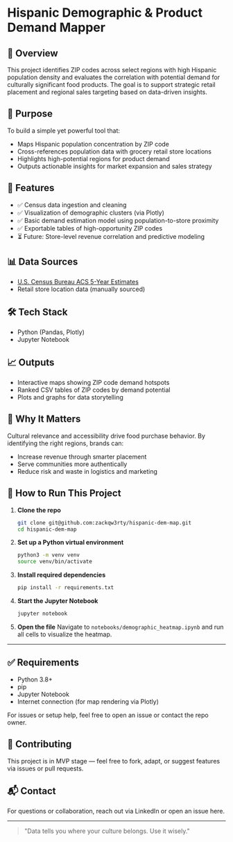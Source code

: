 # Hispanic Demographic & Product Demand Mapper

## 📌 Overview
This project identifies ZIP codes across select regions with high Hispanic population density and evaluates the correlation with potential demand for culturally significant food products. The goal is to support strategic retail placement and regional sales targeting based on data-driven insights.

## 🚀 Purpose
To build a simple yet powerful tool that:
- Maps Hispanic population concentration by ZIP code
- Cross-references population data with grocery retail store locations
- Highlights high-potential regions for product demand
- Outputs actionable insights for market expansion and sales strategy

## 📂 Features
- ✅ Census data ingestion and cleaning
- ✅ Visualization of demographic clusters (via Plotly)
- ✅ Basic demand estimation model using population-to-store proximity
- ✅ Exportable tables of high-opportunity ZIP codes
- ⏳ Future: Store-level revenue correlation and predictive modeling

## 📊 Data Sources
- [U.S. Census Bureau ACS 5-Year Estimates](https://www.census.gov/data.html)
- Retail store location data (manually sourced)

## 🛠 Tech Stack
- Python (Pandas, Plotly)
- Jupyter Notebook

## 📈 Outputs
- Interactive maps showing ZIP code demand hotspots
- Ranked CSV tables of ZIP codes by demand potential
- Plots and graphs for data storytelling

## 🧠 Why It Matters
Cultural relevance and accessibility drive food purchase behavior. By identifying the right regions, brands can:
- Increase revenue through smarter placement
- Serve communities more authentically
- Reduce risk and waste in logistics and marketing

## 🚀 How to Run This Project

1. **Clone the repo**
   ```bash
   git clone git@github.com:zackqw3rty/hispanic-dem-map.git
   cd hispanic-dem-map
   ```

2. **Set up a Python virtual environment**
   ```bash
   python3 -m venv venv
   source venv/bin/activate
   ```

3. **Install required dependencies**
   ```bash
   pip install -r requirements.txt
   ```

4. **Start the Jupyter Notebook**
   ```bash
   jupyter notebook
   ```

5. **Open the file**
   Navigate to `notebooks/demographic_heatmap.ipynb` and run all cells to visualize the heatmap.

---

## ✅ Requirements
- Python 3.8+
- pip
- Jupyter Notebook
- Internet connection (for map rendering via Plotly)

For issues or setup help, feel free to open an issue or contact the repo owner.
## 🤝 Contributing
This project is in MVP stage — feel free to fork, adapt, or suggest features via issues or pull requests.

## 📬 Contact
For questions or collaboration, reach out via LinkedIn or open an issue here.

---

> "Data tells you where your culture belongs. Use it wisely."
